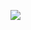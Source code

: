 ![](https://res.cloudinary.com/dkjkgri6x/image/upload/v1725223376/Screenshot_2024-09-01_at_5.42.15_PM_zewua1.png)
